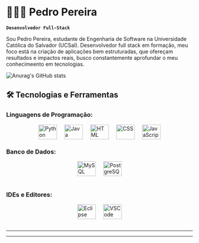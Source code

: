 # 👨🏻‍💻 Pedro Pereira




**`Desenvolvedor Full-Stack`**

 Sou Pedro Pereira, estudante de Engenharia de Software na Universidade Católica do Salvador (UCSal). Desenvolvedor full stack em formação, meu foco está na criação de aplicações  bem estruturadas, que ofereçam resultados e impactos reais, busco constantemente aprofundar o meu conhecimeento em tecnologias.


 ![Anurag's GitHub stats](https://github-readme-stats.vercel.app/api?username=PedroPSousa&show_icons=true&theme=tokyonight&include_all_commits=true&locale=pt-br)

## 🛠️ Tecnologias e Ferramentas

### Linguagens de Programação:

<div style="display: flex; justify-content: center; gap: 20px;">
  <img alt="Python" height="40" width="50" src="https://cdn.jsdelivr.net/gh/devicons/devicon@latest/icons/python/python-original.svg" title="Python" />
  <img alt="Java" height="40" width="50" src="https://cdn.jsdelivr.net/gh/devicons/devicon@latest/icons/java/java-original.svg" title="Java" />
  <img alt="HTML" height="40" width="50" src="https://cdn.jsdelivr.net/gh/devicons/devicon@latest/icons/html5/html5-original.svg" title="HTML" />
  <img alt="CSS" height="40" width="50" src="https://cdn.jsdelivr.net/gh/devicons/devicon@latest/icons/css3/css3-original.svg" title="CSS" />
  <img alt="JavaScript" height="40" width="50" src="https://cdn.jsdelivr.net/gh/devicons/devicon@latest/icons/javascript/javascript-original.svg" title="JavaScript" />
  
</div>


### Banco de Dados:

<div style="display: flex; justify-content: center; gap: 20px;">
  <img alt="MySQL" height="40" width="50" src="https://cdn.jsdelivr.net/gh/devicons/devicon@latest/icons/mysql/mysql-original.svg" title="MySQL" />
  <img alt="PostgreSQL" height="40" width="50" src="https://cdn.jsdelivr.net/gh/devicons/devicon@latest/icons/postgresql/postgresql-plain.svg" title="PostgreSQL" />
  
</div><br/>

### IDEs e Editores:

<div style="display: flex; justify-content: center; gap: 20px;">
  <img alt="Eclipse" height="40" width="50" src="https://cdn.jsdelivr.net/gh/devicons/devicon@latest/icons/eclipse/eclipse-original.svg" title="Eclipse" />
  <img alt="VSCode" height="40" width="50" src="https://cdn.jsdelivr.net/gh/devicons/devicon@latest/icons/vscode/vscode-original.svg" title="Visual Studio Code" />
</div><br/>

---


---

